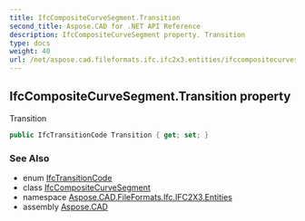 ```yaml
---
title: IfcCompositeCurveSegment.Transition
second_title: Aspose.CAD for .NET API Reference
description: IfcCompositeCurveSegment property. Transition
type: docs
weight: 40
url: /net/aspose.cad.fileformats.ifc.ifc2x3.entities/ifccompositecurvesegment/transition/
---
```

## IfcCompositeCurveSegment.Transition property

Transition

```csharp
public IfcTransitionCode Transition { get; set; }
```

### See Also

* enum [IfcTransitionCode](../../../aspose.cad.fileformats.ifc.ifc2x3.types/ifctransitioncode/)
* class [IfcCompositeCurveSegment](../)
* namespace [Aspose.CAD.FileFormats.Ifc.IFC2X3.Entities](../../ifccompositecurvesegment/)
* assembly [Aspose.CAD](../../../)


